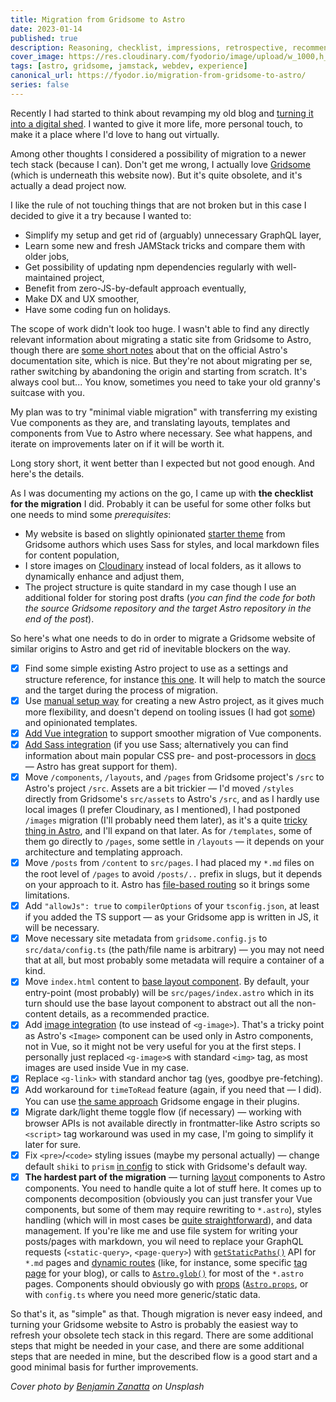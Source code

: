 ```yaml
---
title: Migration from Gridsome to Astro
date: 2023-01-14
published: true
description: Reasoning, checklist, impressions, retrospective, recommendations.
cover_image: https://res.cloudinary.com/fyodorio/image/upload/w_1000,h_420,c_fill,g_auto,q_auto,f_auto/v1673377532/benjamin-zanatta-CfhtS2nj95c-unsplash_pxchwk.jpg
tags: [astro, gridsome, jamstack, webdev, experience]
canonical_url: https://fyodor.io/migration-from-gridsome-to-astro/
series: false
---
```


Recently I had started to think about revamping my old blog and [turning it into a digital shed](https://fyodor.io/turning-my-abandoned-blog-into-a-digital-shed/). I wanted to give it more life, more personal touch, to make it a place where I'd love to hang out virtually.

Among other thoughts I considered a possibility of migration to a newer tech stack (because I can). Don't get me wrong, I actually love [Gridsome](https://gridsome.org/) (which is underneath this website now). But it's quite obsolete, and it's actually a dead project now.

I like the rule of not touching things that are not broken but in this case I decided to give it a try because I wanted to:

* Simplify my setup and get rid of (arguably) unnecessary GraphQL layer,
* Learn some new and fresh JAMStack tricks and compare them with older jobs,
* Get possibility of updating npm dependencies regularly with well-maintained project,
* Benefit from zero-JS-by-default approach eventually,
* Make DX and UX smoother, 
* Have some coding fun on holidays.

The scope of work didn't look too huge. I wasn't able to find any directly relevant information about migrating a static site from Gridsome to Astro, though there are [some short notes](https://docs.astro.build/en/guides/migrate-to-astro/from-gridsome/) about that on the official Astro's documentation site, which is nice. But they're not about migrating per se, rather switching by abandoning the origin and starting from scratch. It's always cool but... You know, sometimes you need to take your old granny's suitcase with you.

My plan was to try "minimal viable migration" with transferring my existing Vue components as they are, and translating layouts, templates and components from Vue to Astro where necessary. See what happens, and iterate on improvements later on if it will be worth it.

Long story short, it went better than I expected but not good enough. And here's the details.

As I was documenting my actions on the go, I came up with **the checklist for the migration** I did. Probably it can be useful for some other folks but one needs to mind some _prerequisites_:

* My website is based on slightly opinionated [starter theme](https://github.com/gridsome/gridsome-starter-blog) from Gridsome authors which uses Sass for styles, and local markdown files for content population,
* I store images on [Cloudinary](https://cloudinary.com/) instead of local folders, as it allows to dynamically enhance and adjust them,
* The project structure is quite standard in my case though I use an additional folder for storing post drafts (_you can find the code for both the source Gridsome repository and the target Astro repository in the end of the post_).

So here's what one needs to do in order to migrate a Gridsome website of similar origins to Astro and get rid of inevitable blockers on the way.

<div class="checkbox-list">

- [x] Find some simple existing Astro project to use as a settings and structure reference, for instance [this one](https://github.com/littlesticks/astro-minimal-starter). It will help to match the source and the target during the process of migration.
- [x] Use [manual setup way](https://docs.astro.build/en/install/manual/) for creating a new Astro project, as it gives much more flexibility, and doesn't depend on tooling issues (I had got [some](https://github.com/withastro/astro/issues/5227#issuecomment-1368739482)) and opinionated templates. 
- [x] [Add Vue integration](https://docs.astro.build/en/guides/integrations-guide/vue/) to support smoother migration of Vue components.
- [x] [Add Sass integration](https://docs.astro.build/en/guides/styling/#sass-and-scss) (if you use Sass; alternatively you can find information about main popular CSS pre- and post-processors in [docs](https://docs.astro.build/en/guides/styling/#css-preprocessors) — Astro has great support for them).
- [x] Move `/components`, `/layouts`, and `/pages` from Gridsome project's `/src` to Astro's project `/src`. Assets are a bit trickier — I'd moved `/styles` directly from Gridsome's `src/assets` to Astro's `/src`, and as I hardly use local images (I prefer Cloudinary, as I mentioned), I had postponed `/images` migration (I'll probably need them later), as it's a quite [tricky thing in Astro](https://docs.astro.build/en/guides/images/), and I'll expand on that later. As for `/templates`, some of them go directly to `/pages`, some settle in `/layouts` — it depends on your architecture and templating approach.
- [x] Move `/posts` from `/content` to `src/pages`. I had placed my `*.md` files on the root level of `/pages` to avoid `/posts/..` prefix in slugs, but it depends on your approach to it. Astro has [file-based routing](https://docs.astro.build/en/core-concepts/routing/) so it brings some limitations.
- [x] Add `"allowJs": true` to `compilerOptions` of your `tsconfig.json`, at least if you added the TS support — as your Gridsome app is written in JS, it will be necessary.
- [x] Move necessary site metadata from `gridsome.config.js` to `src/data/config.ts` (the path/file name is arbitrary) — you may not need that at all, but most probably some metadata will require a container of a kind.
- [x] Move `index.html` content to [base layout component](https://docs.astro.build/en/core-concepts/layouts/#sample-layout). By default, your entry-point (most probably) will be `src/pages/index.astro` which in its turn should use the base layout component to abstract out all the non-content details, as a recommended practice.
- [x] Add [image integration](https://docs.astro.build/en/guides/integrations-guide/image/) (to use instead of `<g-image>`). That's a tricky point as Astro's `<Image>` component can be used only in Astro components, not in Vue, so it might not be very useful for you at the first steps. I personally just replaced `<g-image>`s with standard `<img>` tag, as most images are used inside Vue in my case. 
- [x] Replace `<g-link>` with standard anchor tag (yes, goodbye pre-fetching).
- [x] Add workaround for `timeToRead` feature (again, if you need that — I did). You can use [the same approach](https://github.com/yuehu/word-count/blob/master/index.js) Gridsome engage in their plugins.
- [x] Migrate dark/light theme toggle flow (if necessary) — working with browser APIs is not available directly in frontmatter-like Astro scripts so `<script>` tag workaround was used in my case, I'm going to simplify it later for sure.
- [x] Fix `<pre>`/`<code>` styling issues (maybe my personal actually) — change default `shiki` to `prism` [in config](https://docs.astro.build/en/reference/configuration-reference/#markdownsyntaxhighlight) to stick with Gridsome's default way.
- [x] **The hardest part of the migration** — turning [layout](https://docs.astro.build/en/core-concepts/layouts/) components to Astro components. You need to handle quite a lot of stuff here. It comes up to components decomposition (obviously you can just transfer your Vue components, but some of them may require rewriting to `*.astro`), styles handling (which will in most cases be [quite straightforward](https://docs.astro.build/en/guides/styling/)), and data management. If you're like me and use file system for writing your posts/pages with markdown, you wil need to replace your GraphQL requests (`<static-query>`, `<page-query>`) with [`getStaticPaths()`](https://docs.astro.build/en/reference/api-reference/#getstaticpaths) API  for `*.md` pages and [dynamic routes](https://docs.astro.build/en/core-concepts/routing/#dynamic-routes) (like, for instance, some specific [tag page](https://fyodor.io/tag/meta/) for your blog), or calls to [`Astro.glob()`](https://docs.astro.build/en/reference/api-reference/#astroglob) for most of the `*.astro` pages. Components should obviously go with [props](https://fyodor.io/slots-vs-props-in-ui-components/) ([`Astro.props`](https://docs.astro.build/en/reference/api-reference/#astroprops), or with `config.ts` where you need more generic/static data.

</div>

So that's it, as "simple" as that. Though migration is never easy indeed, and turning your Gridsome website to Astro is probably the easiest way to refresh your obsolete tech stack in this regard. There are some additional steps that might be needed in your case, and there are some additional steps that are needed in mine, but the described flow is a good start and a good minimal basis for further improvements.


_Cover photo by [Benjamin Zanatta](https://unsplash.com/@benjaminzanatta) on Unsplash_